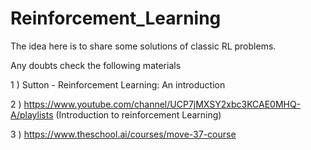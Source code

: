 # Reinforcement_Learning

The idea here is to share some solutions of classic RL problems.

Any doubts check the following materials

1 ) Sutton - Reinforcement Learning: An introduction

2 ) https://www.youtube.com/channel/UCP7jMXSY2xbc3KCAE0MHQ-A/playlists (Introduction to reinforcement Learning)

3 ) https://www.theschool.ai/courses/move-37-course
